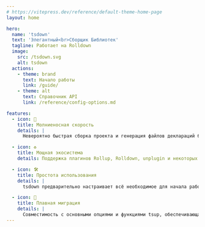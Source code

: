 ```yaml
---
# https://vitepress.dev/reference/default-theme-home-page
layout: home

hero:
  name: 'tsdown'
  text: 'Элегантный<br>Сборщик Библиотек'
  tagline: Работает на Rolldown
  image:
    src: /tsdown.svg
    alt: tsdown
  actions:
    - theme: brand
      text: Начало работы
      link: /guide/
    - theme: alt
      text: Справочник API
      link: /reference/config-options.md

features:
  - icon: 🚀
    title: Молниеносная скорость
    details: |
      Невероятно быстрая сборка проекта и генерация файлов деклараций благодаря Oxc и Rolldown!

  - icon: ♻️
    title: Мощная экосистема
    details: Поддержка плагинов Rollup, Rolldown, unplugin и некоторых плагинов Vite.

  - icon: ️🛠️
    title: Простота использования
    details: |
      tsdown предварительно настраивает всё необходимое для начала работы, позволяя вам сосредоточиться на написании кода.

  - icon: 🔄
    title: Плавная миграция
    details: |
      Совместимость с основными опциями и функциями tsup, обеспечивающая безболезненный переход.
---
```


